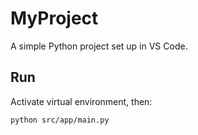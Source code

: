 # MyProject
A simple Python project set up in VS Code.

## Run
Activate virtual environment, then:
```bash
python src/app/main.py
